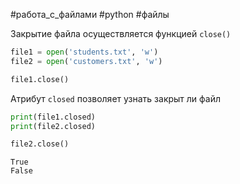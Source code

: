 #работа_с_файлами #python #файлы 


Закрытие файла осуществляется функцией `close()`
```python
file1 = open('students.txt', 'w')
file2 = open('customers.txt', 'w')

file1.close()
```
Атрибут `closed` позволяет узнать закрыт ли файл
```python
print(file1.closed)
print(file2.closed)

file2.close()
```
```
True
False
```
